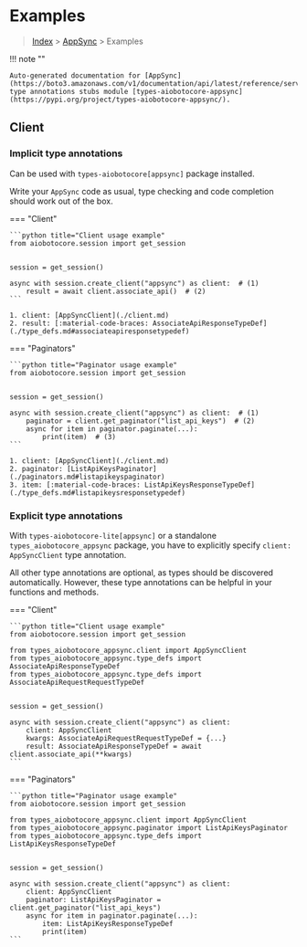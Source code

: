 # Examples

> [Index](../README.md) > [AppSync](./README.md) > Examples

!!! note ""

    Auto-generated documentation for [AppSync](https://boto3.amazonaws.com/v1/documentation/api/latest/reference/services/appsync.html#AppSync)
    type annotations stubs module [types-aiobotocore-appsync](https://pypi.org/project/types-aiobotocore-appsync/).

## Client

### Implicit type annotations

Can be used with `types-aiobotocore[appsync]` package installed.

Write your `AppSync` code as usual,
type checking and code completion should work out of the box.



=== "Client"

    ```python title="Client usage example"
    from aiobotocore.session import get_session


    session = get_session()

    async with session.create_client("appsync") as client:  # (1)
        result = await client.associate_api()  # (2)
    ```

    1. client: [AppSyncClient](./client.md)
    2. result: [:material-code-braces: AssociateApiResponseTypeDef](./type_defs.md#associateapiresponsetypedef) 



=== "Paginators"

    ```python title="Paginator usage example"
    from aiobotocore.session import get_session


    session = get_session()

    async with session.create_client("appsync") as client:  # (1)
        paginator = client.get_paginator("list_api_keys")  # (2)
        async for item in paginator.paginate(...):
            print(item)  # (3)
    ```

    1. client: [AppSyncClient](./client.md)
    2. paginator: [ListApiKeysPaginator](./paginators.md#listapikeyspaginator)
    3. item: [:material-code-braces: ListApiKeysResponseTypeDef](./type_defs.md#listapikeysresponsetypedef) 




### Explicit type annotations

With `types-aiobotocore-lite[appsync]`
or a standalone `types_aiobotocore_appsync` package, you have to explicitly specify
`client: AppSyncClient` type annotation.

All other type annotations are optional, as types should be discovered automatically.
However, these type annotations can be helpful in your functions and methods.


=== "Client"

    ```python title="Client usage example"
    from aiobotocore.session import get_session

    from types_aiobotocore_appsync.client import AppSyncClient
    from types_aiobotocore_appsync.type_defs import AssociateApiResponseTypeDef
    from types_aiobotocore_appsync.type_defs import AssociateApiRequestRequestTypeDef


    session = get_session()

    async with session.create_client("appsync") as client:
        client: AppSyncClient
        kwargs: AssociateApiRequestRequestTypeDef = {...}
        result: AssociateApiResponseTypeDef = await client.associate_api(**kwargs)
    ```



=== "Paginators"

    ```python title="Paginator usage example"
    from aiobotocore.session import get_session

    from types_aiobotocore_appsync.client import AppSyncClient
    from types_aiobotocore_appsync.paginator import ListApiKeysPaginator
    from types_aiobotocore_appsync.type_defs import ListApiKeysResponseTypeDef


    session = get_session()

    async with session.create_client("appsync") as client:
        client: AppSyncClient
        paginator: ListApiKeysPaginator = client.get_paginator("list_api_keys")
        async for item in paginator.paginate(...):
            item: ListApiKeysResponseTypeDef
            print(item)
    ```


